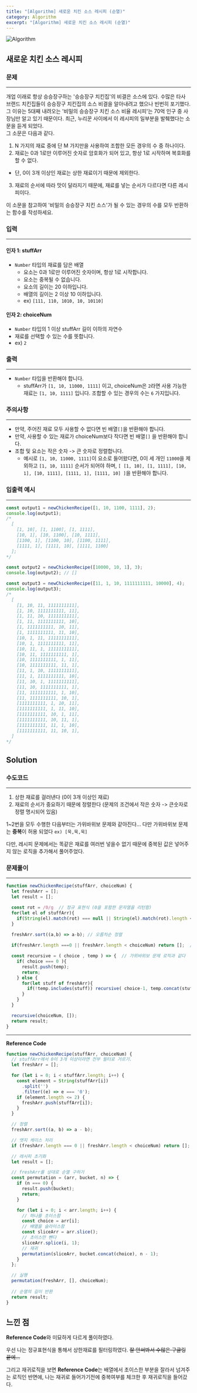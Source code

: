 ```yaml
---
title: "[Algorithm] 새로운 치킨 소스 레시피 (순열)"
category: Algorithm
excerpt: "[Algorithm] 새로운 치킨 소스 레시피 (순열)"
---
```


![Algorithm](https://user-images.githubusercontent.com/83164003/131701318-f0ff36c4-1fcc-4f21-b978-18a9d8ec3386.jpg)
## 새로운 치킨 소스 레시피
### 문제
---
개업 이래로 항상 승승장구하는 '승승장구 치킨집'의 비결은 소스에 있다. 수많은 타사 브랜드 치킨집들이 승승장구 치킨집의 소스 비결을 알아내려고 했으나 빈번히 포기했다.<br>
그 이유는 5대째 내려오는 '비밀의 승승장구 치킨 소스 비율 레시피'는 70억 인구 중 사장님만 알고 있기 때문이다. 최근, 누리꾼 사이에서 이 레시피의 일부분을 발췌했다는 소문을 듣게 되었다.<br>
그 소문은 다음과 같다.<br>

1. N 가지의 재료 중에 단 M 가지만을 사용하여 조합한 모든 경우의 수 중 하나이다.
2. 재료는 0과 1로만 이루어진 숫자로 암호화가 되어 있고, 항상 1로 시작하며 복호화를 할 수 없다.
  - 단, 0이 3개 이상인 재료는 상한 재료이기 때문에 제외한다.
3. 재료의 순서에 따라 맛이 달라지기 때문에, 재료를 넣는 순서가 다르다면 다른 레시피이다.

이 소문을 참고하여 '비밀의 승승장구 치킨 소스'가 될 수 있는 경우의 수를 모두 반환하는 함수를 작성하세요.

### 입력
---
#### 인자 1: stuffArr
- `Number` 타입의 재료를 담은 배열
  - 요소는 0과 1로만 이루어진 숫자이며, 항상 1로 시작합니다.
  - 요소는 중복될 수 없습니다.
  - 요소의 길이는 20 이하입니다.
  - 배열의 길이는 2 이상 10 이하입니다.
  - ex) `[111, 110, 1010, 10, 10110]`

#### 인자 2: choiceNum
- `Number` 타입의 1 이상 stuffArr 길이 이하의 자연수
- 재료를 선택할 수 있는 수를 뜻합니다.
- ex) `2`

### 출력
---
- `Number` 타입을 반환해야 합니다.
  - stuffArr가 `[1, 10, 11000, 1111]` 이고, choiceNum은 `2`라면 사용 가능한 재료는 `[1, 10, 1111]` 입니다. 조합할 수 있는 경우의 수는 `6` 가지입니다.


### 주의사항
---
- 만약, 주어진 재료 모두 사용할 수 없다면 빈 배열`[]`을 반환해야 합니다.
- 만약, 사용할 수 있는 재료가 choiceNum보다 작다면 빈 배열`[]` 을 반환해야 합니다.
- 조합 및 요소는 작은 숫자 -> 큰 숫자로 정렬합니다.
  - 예시로 `[1, 10, 11000, 1111]`이 요소로 들어왔다면, 0이 세 개인 `11000`을 제외하고 `[1, 10, 1111]` 순서가 되어야 하며, `[ [1, 10], [1, 1111], [10, 1], [10, 1111], [1111, 1], [1111, 10] ]`을 반환해야 합니다.

### 입출력 예시
---
```javascript
const output1 = newChickenRecipe([1, 10, 1100, 1111], 2);
console.log(output1);
/*
  [
    [1, 10], [1, 1100], [1, 1111],
    [10, 1], [10, 1100], [10, 1111],
    [1100, 1], [1100, 10], [1100, 1111],
    [1111, 1], [1111, 10], [1111, 1100]
  ];
*/

const output2 = newChickenRecipe([10000, 10, 1], 3);
console.log(output2); // []

const output3 = newChickenRecipe([11, 1, 10, 1111111111, 10000], 4);
console.log(output3);
/* 
  [
    [1, 10, 11, 1111111111],
    [1, 10, 1111111111, 11],
    [1, 11, 10, 1111111111],
    [1, 11, 1111111111, 10],
    [1, 1111111111, 10, 11],
    [1, 1111111111, 11, 10],
    [10, 1, 11, 1111111111],
    [10, 1, 1111111111, 11],
    [10, 11, 1, 1111111111],
    [10, 11, 1111111111, 1],
    [10, 1111111111, 1, 11],
    [10, 1111111111, 11, 1],
    [11, 1, 10, 1111111111],
    [11, 1, 1111111111, 10],
    [11, 10, 1, 1111111111],
    [11, 10, 1111111111, 1],
    [11, 1111111111, 1, 10],
    [11, 1111111111, 10, 1],
    [1111111111, 1, 10, 11],
    [1111111111, 1, 11, 10],
    [1111111111, 10, 1, 11],
    [1111111111, 10, 11, 1],
    [1111111111, 11, 1, 10],
    [1111111111, 11, 10, 1],
  ]
*/
```

## Solution
### 수도코드
---

1. 상한 재료를 걸러낸다 (0이 3개 이상인 재료)
2. 재료의 순서가 중요하기 때문에 정렬한다 (문제의 조건에서 작은 숫자 -> 큰숫자로 정렬 명시되어 있음)

1~2번을 모두 수행한 다음부터는 가위바위보 문제와 같아진다... 다만 가위바위보 문제는 **중복**이 허용 되었다 `ex) [묵,묵,묵]` 

다만, 레시피 문제에서는 똑같은 재료를 여러번 넣을수 없기 때문에 중복된 값은 넣어주지 않는 로직을 추가해서 풀어주었다.


### 문제풀이 
---
```javascript
function newChickenRecipe(stuffArr, choiceNum) {
  let freshArr = [];
  let result = [];

  const rot = /0/g  // 정규 표현식 (0을 포함한 문자열을 리턴함)
  for(let el of stuffArr){
    if(String(el).match(rot) === null || String(el).match(rot).length < 3) freshArr.push(el);  // 0이없거나, 0이 3개미만인 재료만 푸쉬
  }
  
  freshArr.sort((a,b) => a-b); // 오름차순 정렬

  if(freshArr.length ===0 || freshArr.length < choiceNum) return [];  // 신선한 재료가 없거나, choiceNum이 재료의수 보다 클 경우는 [] 리턴

  const recursive = ( choice , temp ) => {  // 가위바위보 문제 로직과 같다
    if( choice === 0 ){
      result.push(temp);
      return;
    } else {
      for(let stuff of freshArr){
        if(!temp.includes(stuff)) recursive( choice-1, temp.concat(stuff) );  // 중복금지 로직만 추가하였다
      }
    }
  }

  recursive(choiceNum, []);
  return result;
}
```
--- 

**Reference Code**
```javascript
function newChickenRecipe(stuffArr, choiceNum) {
  // stuffArr에서 0이 3개 이상이라면 전부 필터로 거르기.
  let freshArr = [];

  for (let i = 0; i < stuffArr.length; i++) {
    const element = String(stuffArr[i])
      .split('')
      .filter((e) => e === '0');
    if (element.length <= 2) {
      freshArr.push(stuffArr[i]);
    }
  }

  // 정렬
  freshArr.sort((a, b) => a - b);

  // 엣지 케이스 처리
  if (freshArr.length === 0 || freshArr.length < choiceNum) return [];

  // 레시피 초기화
  let result = [];

  // freshArr를 상대로 순열 구하기
  const permutation = (arr, bucket, n) => {
    if (n === 0) {
      result.push(bucket);
      return;
    }

    for (let i = 0; i < arr.length; i++) {
      // 하나를 초이스함
      const choice = arr[i];
      // 배열을 슬라이스함
      const sliceArr = arr.slice();
      // 초이스만 뺀다
      sliceArr.splice(i, 1);
      // 재귀
      permutation(sliceArr, bucket.concat(choice), n - 1);
    }
  };

  // 실행
  permutation(freshArr, [], choiceNum);
  
  // 순열의 길이 반환
  return result;
}
```

## 느낀 점

**Reference Code**와 미묘하게 다르게 풀이하였다.

우선 나는 정규표현식을 통해서 상한재료를 필터링하였다. ~~잘 안써봐서 수많은 구글링 끝에...~~ 

그리고 재귀로직을 보면 **Reference Code**는 배열에서 초이스한 부분을 잘라서 넘겨주는 로직인 반면에, 나는 재귀로 들어가기전에 중복여부를 체크한 후 재귀로직을 들어갔다.
